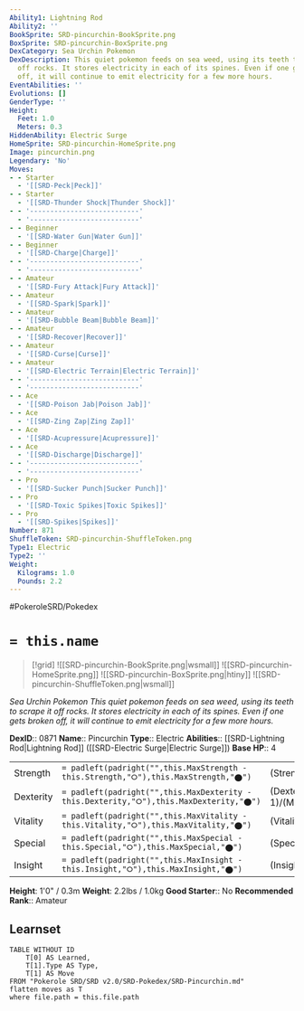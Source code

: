 ```yaml
---
Ability1: Lightning Rod
Ability2: ''
BookSprite: SRD-pincurchin-BookSprite.png
BoxSprite: SRD-pincurchin-BoxSprite.png
DexCategory: Sea Urchin Pokemon
DexDescription: This quiet pokemon feeds on sea weed, using its teeth to scrape it
  off rocks. It stores electricity in each of its spines. Even if one gets broken
  off, it will continue to emit electricity for a few more hours.
EventAbilities: ''
Evolutions: []
GenderType: ''
Height:
  Feet: 1.0
  Meters: 0.3
HiddenAbility: Electric Surge
HomeSprite: SRD-pincurchin-HomeSprite.png
Image: pincurchin.png
Legendary: 'No'
Moves:
- - Starter
  - '[[SRD-Peck|Peck]]'
- - Starter
  - '[[SRD-Thunder Shock|Thunder Shock]]'
- - '---------------------------'
  - '---------------------------'
- - Beginner
  - '[[SRD-Water Gun|Water Gun]]'
- - Beginner
  - '[[SRD-Charge|Charge]]'
- - '---------------------------'
  - '---------------------------'
- - Amateur
  - '[[SRD-Fury Attack|Fury Attack]]'
- - Amateur
  - '[[SRD-Spark|Spark]]'
- - Amateur
  - '[[SRD-Bubble Beam|Bubble Beam]]'
- - Amateur
  - '[[SRD-Recover|Recover]]'
- - Amateur
  - '[[SRD-Curse|Curse]]'
- - Amateur
  - '[[SRD-Electric Terrain|Electric Terrain]]'
- - '---------------------------'
  - '---------------------------'
- - Ace
  - '[[SRD-Poison Jab|Poison Jab]]'
- - Ace
  - '[[SRD-Zing Zap|Zing Zap]]'
- - Ace
  - '[[SRD-Acupressure|Acupressure]]'
- - Ace
  - '[[SRD-Discharge|Discharge]]'
- - '---------------------------'
  - '---------------------------'
- - Pro
  - '[[SRD-Sucker Punch|Sucker Punch]]'
- - Pro
  - '[[SRD-Toxic Spikes|Toxic Spikes]]'
- - Pro
  - '[[SRD-Spikes|Spikes]]'
Number: 871
ShuffleToken: SRD-pincurchin-ShuffleToken.png
Type1: Electric
Type2: ''
Weight:
  Kilograms: 1.0
  Pounds: 2.2
---
```


#PokeroleSRD/Pokedex

# `= this.name`

> [!grid]
> ![[SRD-pincurchin-BookSprite.png|wsmall]]
> ![[SRD-pincurchin-HomeSprite.png]]
> ![[SRD-pincurchin-BoxSprite.png|htiny]]
> ![[SRD-pincurchin-ShuffleToken.png|wsmall]]


*Sea Urchin Pokemon*
*This quiet pokemon feeds on sea weed, using its teeth to scrape it off rocks. It stores electricity in each of its spines. Even if one gets broken off, it will continue to emit electricity for a few more hours.*

**DexID**:: 0871
**Name**:: Pincurchin
**Type**:: Electric
**Abilities**:: [[SRD-Lightning Rod|Lightning Rod]] ([[SRD-Electric Surge|Electric Surge]])
**Base HP**:: 4

|           |                                                                                        |                                          |
| --------- | -------------------------------------------------------------------------------------- | ---------------------------------------- |
| Strength  | `= padleft(padright("",this.MaxStrength - this.Strength,"⭘"),this.MaxStrength,"⬤")`    | (Strength::3)/(MaxStrength::6)   |
| Dexterity | `= padleft(padright("",this.MaxDexterity - this.Dexterity,"⭘"),this.MaxDexterity,"⬤")` | (Dexterity:: 1)/(MaxDexterity::2) |
| Vitality  | `= padleft(padright("",this.MaxVitality - this.Vitality,"⭘"),this.MaxVitality,"⬤")`    | (Vitality::3)/(MaxVitality::7)   |
| Special   | `= padleft(padright("",this.MaxSpecial - this.Special,"⭘"),this.MaxSpecial,"⬤")`       | (Special::2)/(MaxSpecial::5)     |
| Insight   | `= padleft(padright("",this.MaxInsight - this.Insight,"⭘"),this.MaxInsight,"⬤")`       | (Insight::2)/(MaxInsight::5)     |

**Height**: 1'0" / 0.3m
**Weight**: 2.2lbs / 1.0kg
**Good Starter**:: No
**Recommended Rank**:: Amateur

## Learnset

```dataview
TABLE WITHOUT ID
    T[0] AS Learned,
    T[1].Type AS Type,
    T[1] AS Move
FROM "Pokerole SRD/SRD v2.0/SRD-Pokedex/SRD-Pincurchin.md"
flatten moves as T
where file.path = this.file.path
```
